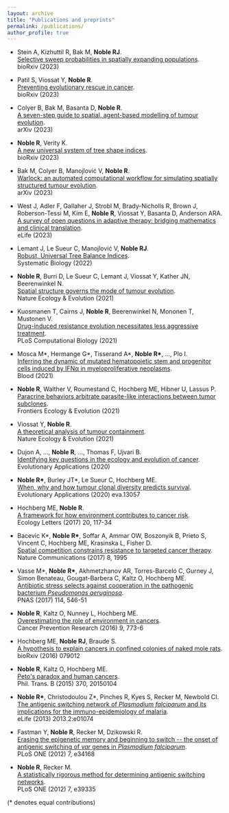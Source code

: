 ```yaml
---
layout: archive
title: "Publications and preprints"
permalink: /publications/
author_profile: true
---
```


* Stein A, Kizhuttil R, Bak M, **Noble RJ**.<br>
[Selective sweep probabilities in spatially expanding populations](https://doi.org/10.1101/2023.11.27.568915).<br>
bioRxiv (2023)

* Patil S, Viossat Y, **Noble R**.<br>
[Preventing evolutionary rescue in cancer](https://doi.org/10.1101/2023.11.22.568336).<br>
bioRxiv (2023)

* Colyer B, Bak M, Basanta D, **Noble R**.<br>
[A seven-step guide to spatial, agent-based modelling of tumour evolution](https://arxiv.org/abs/2311.03569).<br>
arXiv (2023)

* **Noble R**, Verity K.<br>
[A new universal system of tree shape indices](https://www.biorxiv.org/content/10.1101/2023.07.17.549219).<br>
bioRxiv (2023)

* Bak M, Colyer B, Manojlović V, **Noble R**.<br>
[Warlock: an automated computational workflow for simulating spatially structured tumour evolution](https://arxiv.org/abs/2301.07808).<br>
arXiv (2023)

* West J, Adler F, Gallaher J, Strobl M, Brady-Nicholls R, Brown J, Roberson-Tessi M, Kim E, **Noble R**, Viossat Y, Basanta D, Anderson ARA.<br>
[A survey of open questions in adaptive therapy: bridging mathematics and clinical translation](https://elifesciences.org/articles/84263).<br>
eLife (2023)

* Lemant J, Le Sueur C, Manojlović V, **Noble RJ**.<br>
[Robust, Universal Tree Balance Indices](https://doi.org/10.1093/sysbio/syac027).<br>
Systematic Biology (2022)

* **Noble R**, Burri D, Le Sueur C, Lemant J, Viossat Y, Kather JN, Beerenwinkel N.<br>
[Spatial structure governs the mode of tumour evolution](https://www.nature.com/articles/s41559-021-01615-9).<br>
Nature Ecology &amp; Evolution (2021)

* Kuosmanen T, Cairns J, **Noble R**, Beerenwinkel N, Mononen T, Mustonen V.<br>
[Drug-induced resistance evolution necessitates less aggressive treatment](https://journals.plos.org/ploscompbiol/article?id=10.1371/journal.pcbi.1009418).<br>
PLoS Computational Biology (2021)

* Mosca M\*, Hermange G\*, Tisserand A\*, **Noble R\***, ..., Plo I.<br>
[Inferring the dynamic of mutated hematopoietic stem and progenitor cells induced by IFNα in myeloproliferative neoplasms](https://doi.org/10.1182/blood.2021010986).<br>
Blood (2021)

* **Noble R**, Walther V, Roumestand C, Hochberg ME, Hibner U, Lassus P.<br>
[Paracrine behaviors arbitrate parasite-like interactions between tumor subclones](https://doi.org/10.3389/fevo.2021.675638).<br>
Frontiers Ecology &amp; Evolution (2021)

* Viossat Y, **Noble R**.<br>
[A theoretical analysis of tumour containment](https://doi.org/10.1038/s41559-021-01428-w).<br>
Nature Ecology &amp; Evolution (2021)

* Dujon A, ..., **Noble R**, ..., Thomas F, Ujvari B.<br>
[Identifying key questions in the ecology and evolution of cancer](https://onlinelibrary.wiley.com/doi/abs/10.1111/eva.13190).<br>
Evolutionary Applications (2020)

* **Noble R\***, Burley JT\*, Le Sueur C, Hochberg ME.<br>
[When, why and how tumour clonal diversity predicts survival](https://doi.org/10.1111/eva.13057).<br>
Evolutionary Applications (2020) eva.13057

* Hochberg ME, **Noble R**.<br>
[A framework for how environment contributes to cancer risk](https://onlinelibrary.wiley.com/doi/full/10.1111/ele.12726).<br>
Ecology Letters (2017) 20, 117-34

*	Bacevic K\*, **Noble R\***, Soffar A, Ammar OW, Boszonyik B, Prieto S, Vincent C, Hochberg ME, Krasinska L, Fisher D.<br>
[Spatial competition constrains resistance to targeted cancer therapy](https://www.nature.com/articles/s41467-017-01516-1).<br>
Nature Communications (2017) 8, 1995

* Vasse M\*, **Noble R\***, Akhmetzhanov AR, Torres-Barceló C, Gurney J, Simon Benateau, Gougat-Barbera C, Kaltz O, Hochberg ME.<br>
[Antibiotic stress selects against cooperation in the pathogenic bacterium *Pseudomonas aeruginosa*](https://www.pnas.org/content/114/3/546).<br>
PNAS (2017) 114, 546-51

* **Noble R**, Kaltz O, Nunney L, Hochberg ME.<br>
[Overestimating the role of environment in cancers](https://cancerpreventionresearch.aacrjournals.org/content/9/10/773).<br>
Cancer Prevention Research (2016) 9, 773-6

* Hochberg ME, **Noble RJ**, Braude S.<br>
[A hypothesis to explain cancers in confined colonies of naked mole rats](https://doi.org/10.1101/079012).<br>
bioRxiv (2016) 079012

* **Noble R**, Kaltz O, Hochberg ME.<br>
[Peto's paradox and human cancers](https://royalsocietypublishing.org/doi/10.1098/rstb.2015.0104).<br>
Phil. Trans. B (2015) 370, 20150104

* **Noble R\***, Christodoulou Z\*, Pinches R, Kyes S, Recker M, Newbold CI.<br>
[The antigenic switching network of *Plasmodium falciparum* and its implications for the immuno-epidemiology of malaria](https://elifesciences.org/articles/01074).<br>
eLife (2013) 2013.2:e01074

* Fastman Y, **Noble R**, Recker M, Dzikowski R.<br>
[Erasing the epigenetic memory and beginning to switch -- the onset of antigenic switching of *var* genes in *Plasmodium falciparum*](https://journals.plos.org/plosone/article?id=10.1371/journal.pone.0034168).<br>
PLoS ONE (2012) 7, e34168

* **Noble R**, Recker M.<br>
[A statistically rigorous method for determining antigenic switching networks](https://journals.plos.org/plosone/article?id=10.1371/journal.pone.0039335).<br>
PLoS ONE (2012) 7, e39335

(* denotes equal contributions)

